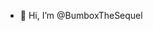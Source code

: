 - 👋 Hi, I’m @BumboxTheSequel

<!---
BumboxTheSequel/BumboxTheSequel is a ✨ special ✨ repository because its `README.md` (this file) appears on your GitHub profile.
You can click the Preview link to take a look at your changes.
--->
